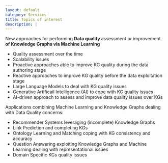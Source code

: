 ```yaml
---
layout: default
category: Services
title: Topics of interest
description: |
---
```

  New approaches for performing <b> Data quality </b> assessment or improvement <b>of Knowledge Graphs via Machine Learning</b>
  - Quality assessment over the time
  - Scalability issues
  - Proactive approaches able to improve KG quality during the data authoring stage
  - Reactive approaches to improve KG quality before the data exploitation stage
  - Large Language Models to deal with KG quality issues
  - Generative Artificail Intelligence (AI) to cope with KG quality issues
  - AI-driven approach to assess and improve data quality issues over KGs
  
  Applications combining Machine Learning and Knowledge Graphs dealing with Data Quality concerns:
  - Recommender Systems leveraging (incomplete) Knowledge Graphs
  - Link Prediction and completing KGs
  - Ontology Learning and Matching coping with KG consistency and accuracy
  - Question Answering exploiting Knowledge Graphs and Machine Learning dealing with representational issues 
  - Domain Specific KGs quality issues 